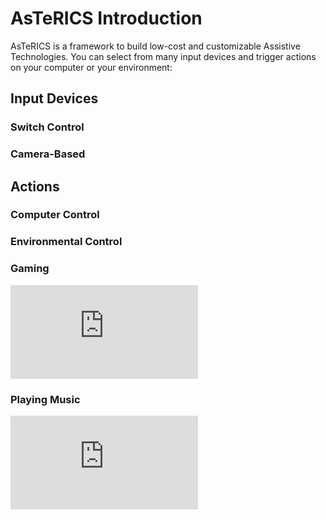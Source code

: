 # AsTeRICS Introduction

AsTeRICS is a framework to build low-cost and customizable Assistive Technologies. You can select from many input devices and trigger actions on your computer or your environment:

## Input Devices

### Switch Control

<TileGroup>
<Tile target="#" title="Push Button" image-url="/img/keyboard press key.png"></Tile>
</TileGroup>

### Camera-Based

<TileGroup>
<Tile target="#" title="Webcam" image-url="/img/keyboard press key.png"></Tile>
<Tile target="#" title="Eyetracker" image-url="/img/keyboard press key.png"></Tile>
</TileGroup>

## Actions

### Computer Control

<TileGroup>
<Tile target="#" title="Mouse Control" image-url="/img/keyboard press key.png"></Tile>
</TileGroup>

### Environmental Control

<TileGroup>
<Tile target="#" title="Infrared (IrTrans)" image-url="/img/keyboard press key.png"></Tile>
<Tile target="#" title="KNX" image-url="/img/keyboard press key.png"></Tile>
<Tile target="#" title="Enocean" image-url="/img/keyboard press key.png"></Tile>
</TileGroup>

### Gaming

<TileGroup>
<iframe width="auto" height="auto" src="https://www.youtube.com/embed/JwL_zS3fpnU" frameborder="0" allow="accelerometer; autoplay; encrypted-media; gyroscope; picture-in-picture" allowfullscreen></iframe>
</TileGroup>

### Playing Music

<TileGroup>
<iframe width="auto" height="auto" src="https://www.youtube.com/embed/3_8TifCj0aU" frameborder="0" allow="accelerometer; autoplay; encrypted-media; gyroscope; picture-in-picture" allowfullscreen></iframe>
</TileGroup>

